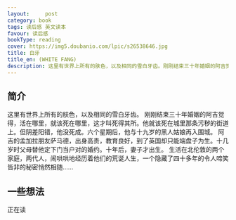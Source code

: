 ```yaml
---
layout:     post
category: book
tags: 读后感 英文读本
favour: 读后感
bookType: reading
cover: https://img5.doubanio.com/lpic/s26538646.jpg
title: 白牙
title_en: (WHITE FANG)
description: 这里有世界上所有的肤色，以及相同的雪白牙齿。刚刚结束三十年婚姻的阿吉觉得，活在哪里，就该死在哪里，这才叫死得其所。他就该死在城里那条污秽的街道上。但阴差阳错，他没死成。六个星期后，他与十九岁的黑人姑娘再入围城。阿吉的孟加拉朋友萨马德，出身高贵，教育良好，到了英国却只能端盘子为生。十几岁时父母替他定下门当户对的婚约。十年后，妻子才出生。生活在北伦敦的两个家庭，两代人，闹哄哄地经历着他们的荒诞人生，一个隐藏了四十多年的令人啼笑皆非的秘密悄然相随……
---
```



## 简介
这里有世界上所有的肤色，以及相同的雪白牙齿。
刚刚结束三十年婚姻的阿吉觉得，活在哪里，就该死在哪里，这才叫死得其所。他就该死在城里那条污秽的街道上。但阴差阳错，他没死成。六个星期后，他与十九岁的黑人姑娘再入围城。
阿吉的孟加拉朋友萨马德，出身高贵，教育良好，到了英国却只能端盘子为生。十几岁时父母替他定下门当户对的婚约。十年后，妻子才出生。
生活在北伦敦的两个家庭，两代人，闹哄哄地经历着他们的荒诞人生，一个隐藏了四十多年的令人啼笑皆非的秘密悄然相随……

## 一些想法
正在读